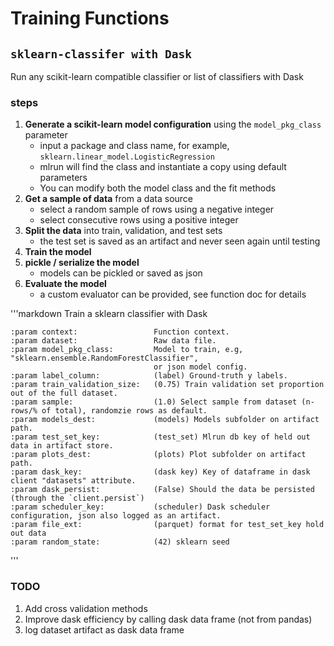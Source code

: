 # **Training Functions**

## `sklearn-classifer with Dask`

Run any scikit-learn compatible classifier or list of classifiers with Dask

### steps

1. **Generate a scikit-learn model configuration** using the `model_pkg_class` parameter
   * input a package and class name, for example, `sklearn.linear_model.LogisticRegression`  
   * mlrun will find the class and instantiate a copy using default parameters  
   * You can modify both the model class and the fit methods
2. **Get a sample of data** from a data source
   * select a random sample of rows using a negative integer
   * select consecutive rows using a positive integer
3. **Split the data** into train, validation, and test sets 
   * the test set is saved as an artifact and never seen again until testing
4. **Train the model** 
5. **pickle / serialize the model**
   * models can be pickled or saved as json
6. **Evaluate the model**
   * a custom evaluator can be provided, see function doc for details

'''markdown
Train a sklearn classifier with Dask
    
    :param context:                 Function context.
    :param dataset:                 Raw data file.
    :param model_pkg_class:         Model to train, e.g, "sklearn.ensemble.RandomForestClassifier", 
                                    or json model config.
    :param label_column:            (label) Ground-truth y labels.
    :param train_validation_size:   (0.75) Train validation set proportion out of the full dataset.
    :param sample:                  (1.0) Select sample from dataset (n-rows/% of total), randomzie rows as default.
    :param models_dest:             (models) Models subfolder on artifact path.
    :param test_set_key:            (test_set) Mlrun db key of held out data in artifact store.
    :param plots_dest:              (plots) Plot subfolder on artifact path.
    :param dask_key:                (dask key) Key of dataframe in dask client "datasets" attribute.
    :param dask_persist:            (False) Should the data be persisted (through the `client.persist`)
    :param scheduler_key:           (scheduler) Dask scheduler configuration, json also logged as an artifact.
    :param file_ext:                (parquet) format for test_set_key hold out data
    :param random_state:            (42) sklearn seed
'''

### TODO

1. Add cross validation methods
2. Improve dask efficiency by calling dask data frame (not from pandas)
3. log dataset artifact as dask data frame  